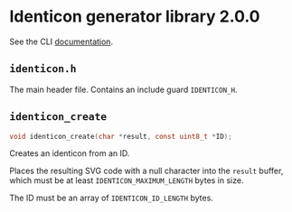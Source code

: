 Identicon generator library 2.0.0
=================================

See the CLI [documentation](../tool/Documentation.md).

`identicon.h`
-------------

The main header file. Contains an include guard `IDENTICON_H`.

`identicon_create`
------------------

``` C
void identicon_create(char *result, const uint8_t *ID);
```

Creates an identicon from an ID.

Places the resulting SVG code with a null character into the `result` buffer, which must be at least `IDENTICON_MAXIMUM_LENGTH` bytes in size.

The ID must be an array of `IDENTICON_ID_LENGTH` bytes.
